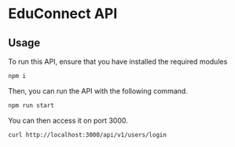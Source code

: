 # EduConnect API

## Usage
To run this API, ensure that you have installed the required modules

```sh
npm i
```

Then, you can run the API with the following command.

```sh
npm run start
```

You can then access it on port 3000.

```sh
curl http://localhost:3000/api/v1/users/login
```